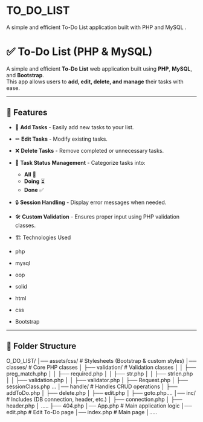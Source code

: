 # TO_DO_LIST
A simple and efficient To-Do List application built with PHP and MySQL . 

# ✅ To-Do List (PHP & MySQL)

A simple and efficient **To-Do List** web application built using **PHP**, **MySQL**, and **Bootstrap**.  
This app allows users to **add, edit, delete, and manage** their tasks with ease.

---

## 📌 Features
- 📝 **Add Tasks** - Easily add new tasks to your list.  
- ✏ **Edit Tasks** - Modify existing tasks.  
- ❌ **Delete Tasks** - Remove completed or unnecessary tasks.  
- 📌 **Task Status Management** - Categorize tasks into:
  - **All** 📌
  - **Doing** ⏳
  - **Done** ✅  
- 🔒 **Session Handling** - Display error messages when needed.  
- 🛠 **Custom Validation** - Ensures proper input using PHP validation classes.

- 🏗 Technologies Used
- php
- mysql
- oop
- solid
- html
- css
- Bootstrap

---

## 📂 Folder Structure
O_DO_LIST/ │── assets/css/ # Stylesheets (Bootstrap & custom styles) 
│── classes/ # Core PHP classes │ ├── validation/ # Validation classes │ │ ├── preg_match.php │ │ ├── required.php │ │ ├── str.php │ │ ├── strlen.php │ │ ├── validation.php │ │ ├── validator.php │ ├── Request.php │ ├── sessionClass.php ...
│── handle/ # Handles CRUD operations │ ├── addToDo.php │ ├── delete.php │ ├── edit.php │ ├── goto.php....
│── inc/ # Includes (DB connection, header, etc.) │ ├── connection.php │ ├── header.php │ .....
├── 404.php │── App.php # Main application logic │── edit.php # Edit To-Do page │── index.php # Main page │.....
